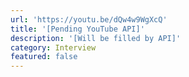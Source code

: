 ```yaml
---
url: 'https://youtu.be/dQw4w9WgXcQ'
title: '[Pending YouTube API]'
description: '[Will be filled by API]'
category: Interview
featured: false
---
```


